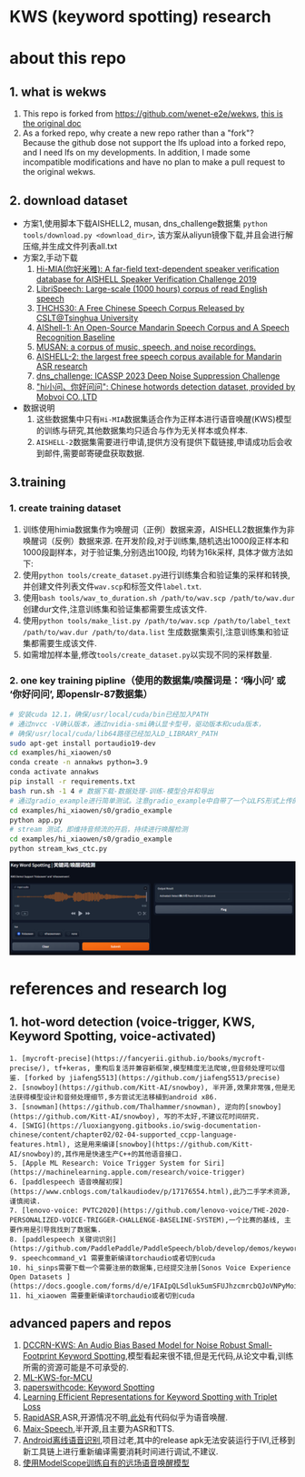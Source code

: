 KWS (keyword spotting) research
===========================================================

# about this repo
## 1. what is wekws
1. This repo is forked from https://github.com/wenet-e2e/wekws, [this is the original doc](./README-wekws.md)
2. As a forked repo, why create a new repo rather than a "fork"? <br>
  Because the github dose not support the lfs upload into a forked repo, and I need lfs on my developments. In addition, I made some incompatible modifications and have no plan to make a pull request to the original wekws.
## 2. download dataset
* 方案1,使用脚本下载AISHELL2, musan, dns_challenge数据集
  `python tools/download.py <download_dir>`, 该方案从aliyun镜像下载,并且会进行解压缩,并生成文件列表all.txt
* 方案2,手动下载
  1. [Hi-MIA(你好米雅): A far-field text-dependent speaker verification database for AISHELL Speaker Verification Challenge 2019](https://www.openslr.org/85/)
  2. [LibriSpeech: Large-scale (1000 hours) corpus of read English speech](https://www.openslr.org/12/)
  3. [THCHS30: A Free Chinese Speech Corpus Released by CSLT@Tsinghua University](https://www.openslr.org/18/)
  4. [AIShell-1: An Open-Source Mandarin Speech Corpus and A Speech Recognition Baseline](http://www.openslr.org/33/)
  5. [MUSAN: a corpus of music, speech, and noise recordings.](https://www.openslr.org/17/)
  6. [AISHELL-2: the largest free speech corpus available for Mandarin ASR research](https://github.com/kaldi-asr/kaldi/tree/master/egs/aishell2)
  7. [dns_challenge: ICASSP 2023 Deep Noise Suppression Challenge](https://github.com/microsoft/DNS-Challenge)
  8. ["hi小问、你好问问": Chinese hotwords detection dataset, provided by Mobvoi CO.,LTD](https://www.openslr.org/87/)
* 数据说明
  1. 这些数据集中只有`Hi-MIA`数据集适合作为正样本进行语音唤醒(KWS)模型的训练与研究,其他数据集均只适合与作为无关样本或负样本.
  2. `AISHELL-2`数据集需要进行申请,提供方没有提供下载链接,申请成功后会收到邮件,需要邮寄硬盘获取数据.
## 3.training
### 1. create training dataset
  1. 训练使用himia数据集作为唤醒词（正例）数据来源，AISHELL2数据集作为非唤醒词（反例）数据来源. 在开发阶段,对于训练集,随机选出1000段正样本和1000段副样本，对于验证集,分别选出100段, 均转为16k采样, 具体才做方法如下:
  2. 使用`python tools/create_dataset.py`进行训练集合和验证集的采样和转换, 并创建文件列表文件`wav.scp`和标签文件`label.txt`.
  3. 使用`bash tools/wav_to_duration.sh /path/to/wav.scp /path/to/wav.dur`创建dur文件,注意训练集和验证集都需要生成该文件.
  4. 使用`python tools/make_list.py /path/to/wav.scp /path/to/label_text /path/to/wav.dur /path/to/data.list` 生成数据集索引,注意训练集和验证集都需要生成该文件.
  5. 如需增加样本量,修改`tools/create_dataset.py`以实现不同的采样数量.
### 2. one key training pipline（使用的数据集/唤醒词是：‘嗨小问’ 或 ‘你好问问’, 即openslr-87数据集）
  ```bash
  # 安装cuda 12.1，确保/usr/local/cuda/bin已经加入PATH
  # 通过nvcc -V确认版本，通过nvidia-smi确认显卡型号，驱动版本和cuda版本，
  # 确保/usr/local/cuda/lib64路径已经加入LD_LIBRARY_PATH
  sudo apt-get install portaudio19-dev
  cd examples/hi_xiaowen/s0
  conda create -n annakws python=3.9
  conda activate annakws
  pip install -r requirements.txt
  bash run.sh -1 4 # 数据下载-数据处理-训练-模型合并和导出
  # 通过gradio_example进行简单测试。注意gradio_example中自带了一个以LFS形式上传的模型文件和若干音频文件，你可以替换为自己训练的其他模型。
  cd examples/hi_xiaowen/s0/gradio_example
  python app.py
  # stream 测试，即维持音频流的开启，持续进行唤醒检测
  cd examples/hi_xiaowen/s0/gradio_example
  python stream_kws_ctc.py
  ```
  ![img](docs/xiaowen_gradio_example.png)

# references and research log
## 1. hot-word detection (voice-trigger, KWS, Keyword Spotting, voice-activated)
    1. [mycroft-precise](https://fancyerii.github.io/books/mycroft-precise/), tf+keras, 重构后复活并兼容新框架,模型精度无法爬坡,但音频处理可以借鉴. [forked by jiafeng5513](https://github.com/jiafeng5513/precise)
    2. [snowboy](https://github.com/Kitt-AI/snowboy), 半开源,效果非常强,但是无法获得模型设计和音频处理细节,多方尝试无法移植到android x86.
    3. [snowman](https://github.com/Thalhammer/snowman), 逆向的[snowboy](https://github.com/Kitt-AI/snowboy), 写的不太好,不建议花时间研究.
    4. [SWIG](https://luoxiangyong.gitbooks.io/swig-documentation-chinese/content/chapter02/02-04-supported_ccpp-language-features.html), 这是用来编译[snowboy](https://github.com/Kitt-AI/snowboy)的,其作用是快速生产C++的其他语音接口.
    5. [Apple ML Research: Voice Trigger System for Siri](https://machinelearning.apple.com/research/voice-trigger)
    6. [paddlespeech 语音唤醒初探](https://www.cnblogs.com/talkaudiodev/p/17176554.html),此乃二手学术资源,谨慎阅读.
    7. [lenovo-voice: PVTC2020](https://github.com/lenovo-voice/THE-2020-PERSONALIZED-VOICE-TRIGGER-CHALLENGE-BASELINE-SYSTEM),一个比赛的基线, 主要作用是引导我找到了数据集.
    8. [paddlespeech 关键词识别](https://github.com/PaddlePaddle/PaddleSpeech/blob/develop/demos/keyword_spotting/README_cn.md)
    9. speechcommand_v1 需要重新编译torchaudio或者切到cuda
    10. hi_sinps需要下载一个需要注册的数据集,已经提交注册[Sonos Voice Experience Open Datasets ](https://docs.google.com/forms/d/e/1FAIpQLSdluk5umSFUJhzcmrcbQJoVNPyMoiQgLoMEXS11Bju0_fF_kw/viewform)
    11. hi_xiaowen 需要重新编译torchaudio或者切到cuda
## advanced papers and repos
   1. [DCCRN-KWS: An Audio Bias Based Model for Noise Robust Small-Footprint Keyword Spotting](https://arxiv.org/pdf/2305.12331.pdf),模型看起来很不错,但是无代码,从论文中看,训练所需的资源可能是不可承受的.
   2. [ML-KWS-for-MCU](https://github.com/ARM-software/ML-KWS-for-MCU)
   3. [paperswithcode: Keyword Spotting](https://paperswithcode.com/task/keyword-spotting/codeless?page=2)
   4. [Learning Efficient Representations for Keyword Spotting with Triplet Loss](https://github.com/roman-vygon/triplet_loss_kws)
   5. [RapidASR](https://github.com/RapidAI/RapidASR),ASR,开源情况不明,[此处](https://github.com/alibaba-damo-academy/FunASR)有代码似乎为语音唤醒.
   6. [Maix-Speech](https://github.com/sipeed/Maix-Speech/blob/master/README_ZH.md),半开源,且主要为ASR和TTS.
   7. [Android离线语音识别](https://xiangnan.github.io/2016/08/19/Android%E7%A6%BB%E7%BA%BF%E8%AF%AD%E9%9F%B3%E8%AF%86%E5%88%AB/),项目过老,其中的release apk无法安装运行于IVI,迁移到新工具链上进行重新编译需要消耗时间进行调试,不建议.
   8. [使用ModelScope训练自有的远场语音唤醒模型](https://developer.aliyun.com/article/1210234)
